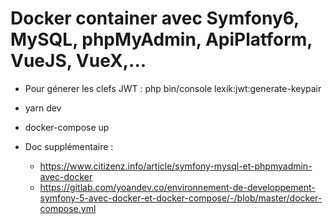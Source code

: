 # Docker container avec Symfony6, MySQL, phpMyAdmin, ApiPlatform, VueJS, VueX,...

* Pour génerer les clefs JWT : php bin/console lexik:jwt:generate-keypair  
  
* yarn dev  
* docker-compose up  
  
* Doc supplémentaire :  
  * https://www.citizenz.info/article/symfony-mysql-et-phpmyadmin-avec-docker  
  * https://gitlab.com/yoandev.co/environnement-de-developpement-symfony-5-avec-docker-et-docker-compose/-/blob/master/docker-compose.yml  

